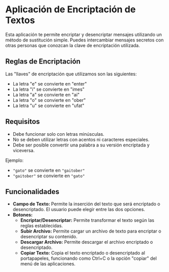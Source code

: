 # Aplicación de Encriptación de Textos

Esta aplicación te permite encriptar y desencriptar mensajes utilizando un método de sustitución simple. Puedes intercambiar mensajes secretos con otras personas que conozcan la clave de encriptación utilizada.

## Reglas de Encriptación

Las "llaves" de encriptación que utilizamos son las siguientes:

- La letra "e" se convierte en "enter"
- La letra "i" se convierte en "imes"
- La letra "a" se convierte en "ai"
- La letra "o" se convierte en "ober"
- La letra "u" se convierte en "ufat"

## Requisitos

- Debe funcionar solo con letras minúsculas.
- No se deben utilizar letras con acentos ni caracteres especiales.
- Debe ser posible convertir una palabra a su versión encriptada y viceversa.

Ejemplo:

- `"gato"` se convierte en `"gaitober"`
- `"gaitober"` se convierte en `"gato"`

## Funcionalidades

- **Campo de Texto:** Permite la inserción del texto que será encriptado o desencriptado. El usuario puede elegir entre las dos opciones.
- **Botones:**
  - **Encriptar/Desencriptar:** Permite transformar el texto según las reglas establecidas.
  - **Subir Archivo:** Permite cargar un archivo de texto para encriptar o desencriptar su contenido.
  - **Descargar Archivo:** Permite descargar el archivo encriptado o desencriptado.
  - **Copiar Texto:** Copia el texto encriptado o desencriptado al portapapeles, funcionando como Ctrl+C o la opción "copiar" del menú de las aplicaciones.
